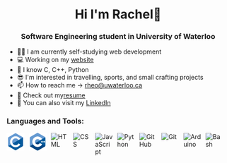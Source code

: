 <h1 align="center">Hi I'm Rachel👋</h1>
<h3 align="center">Software Engineering student in University of Waterloo</h3>

- 👩‍💻 I am currently self-studying web development
- 💻 Working on my <a href="https://rachelheo.dev" target="_blank">website</a>
- 🌱 I know C, C++, Python 
- 😎 I'm interested in travelling, sports, and small crafting projects 
- 📫 How to reach me -> [rheo@uwaterloo.ca](mailto:rheo@uwaterloo.ca)
- 📄 Check out my<a href="https://rachelheo.dev/files/resume.pdf" target="_blank">resume</a>
- 💼 You can also visit my <a href="https://linkedin.com/in/rachel-heo/" target="_blank">LinkedIn</a>

<h3 align="left">Languages and Tools:</h3>
<img align="left" alt="C" width="40px" style="padding-right:10px;" src="https://raw.githubusercontent.com/devicons/devicon/master/icons/c/c-original.svg" />
<img align="left" alt="C++" width="40px" style="padding-right:10px;" src=https://raw.githubusercontent.com/devicons/devicon/master/icons/cplusplus/cplusplus-original.svg />
<img align="left" alt="HTML" width="40px" style="padding-right:10px;" src="https://cdn.jsdelivr.net/gh/devicons/devicon/icons/html5/html5-plain.svg" />
<img align="left" alt="CSS" width="40px" style="padding-right:10px;" src="https://cdn.jsdelivr.net/gh/devicons/devicon/icons/css3/css3-plain.svg" />
<img align="left" alt="JavaScript" width="40px" style="padding-right:10px;" src="https://cdn.jsdelivr.net/gh/devicons/devicon/icons/javascript/javascript-plain.svg" />
<img align="left" alt="Python" width="40px" style="padding-right:10px;" src="https://cdn.jsdelivr.net/gh/devicons/devicon/icons/python/python-plain.svg" />
<img align="left" alt="GitHub" width="40px" style="padding-right:10px;" src="https://cdn.jsdelivr.net/gh/devicons/devicon/icons/github/github-original.svg" />
<img align="left" alt="Git" width="40px" style="padding-right:10px;" src="https://cdn.jsdelivr.net/gh/devicons/devicon/icons/git/git-original.svg" />
<img align="left" alt="Arduino" width="40px" style="padding-right:10px;" src="https://cdn.worldvectorlogo.com/logos/arduino-1.svg"/>
<img align="left" alt="Bash" width="40px" style="padding-right:10px;" src="https://www.svgrepo.com/show/353478/bash-icon.svg"/>
